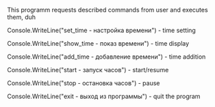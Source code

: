This programm requests described commands from user and executes them, duh

Console.WriteLine("set_time - настройка времени") - time setting

Console.WriteLine("show_time - показ времени") - time display

Console.WriteLine("add_time - добавление времени") - time addition

Console.WriteLine("start - запуск часов") - start/resume

Console.WriteLine("stop - остановка часов") - pause

Console.WriteLine("exit - выход из программы") - quit the program
